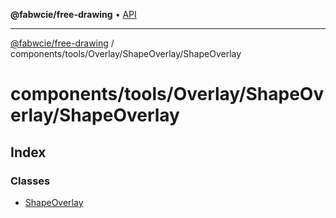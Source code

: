 **@fabwcie/free-drawing** • [API](../../../../../README.md)

***

[@fabwcie/free-drawing](../../../../../README.md) / components/tools/Overlay/ShapeOverlay/ShapeOverlay

# components/tools/Overlay/ShapeOverlay/ShapeOverlay

## Index

### Classes

- [ShapeOverlay](classes/ShapeOverlay.md)
